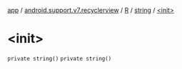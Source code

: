[app](../../../index.md) / [android.support.v7.recyclerview](../../index.md) / [R](../index.md) / [string](index.md) / [&lt;init&gt;](./-init-.md)

# &lt;init&gt;

`private string()`
`private string()`